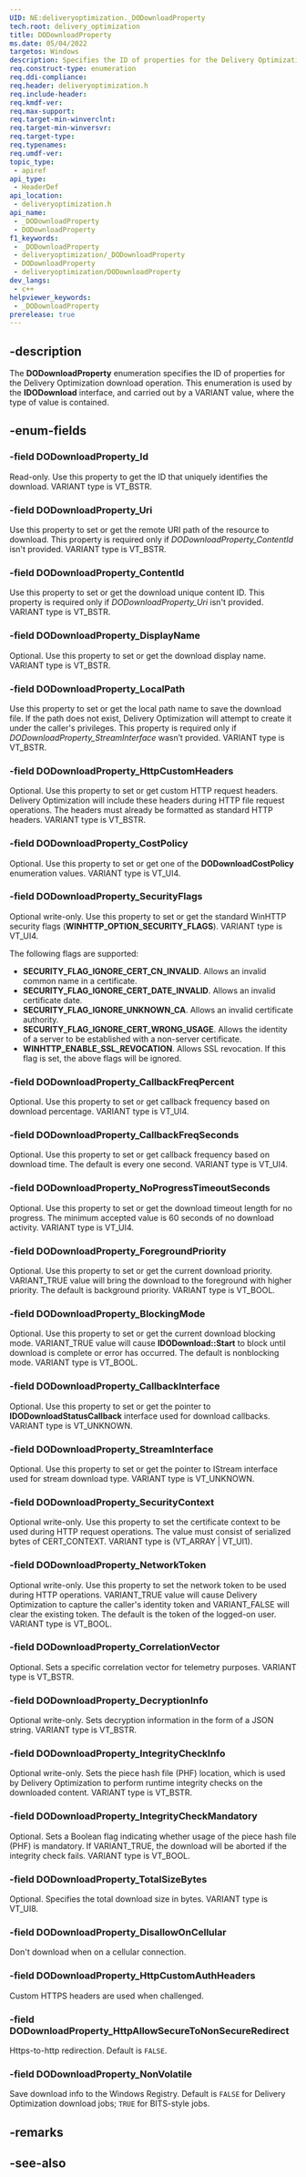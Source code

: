 ```yaml
---
UID: NE:deliveryoptimization._DODownloadProperty
tech.root: delivery_optimization
title: DODownloadProperty
ms.date: 05/04/2022
targetos: Windows
description: Specifies the ID of properties for the Delivery Optimization download operation.
req.construct-type: enumeration
req.ddi-compliance: 
req.header: deliveryoptimization.h
req.include-header: 
req.kmdf-ver: 
req.max-support: 
req.target-min-winverclnt: 
req.target-min-winversvr: 
req.target-type: 
req.typenames: 
req.umdf-ver: 
topic_type:
 - apiref
api_type:
 - HeaderDef
api_location:
 - deliveryoptimization.h
api_name:
 - _DODownloadProperty
 - DODownloadProperty
f1_keywords:
 - _DODownloadProperty
 - deliveryoptimization/_DODownloadProperty
 - DODownloadProperty
 - deliveryoptimization/DODownloadProperty
dev_langs:
 - c++
helpviewer_keywords:
 - _DODownloadProperty
prerelease: true
---
```


## -description

The **DODownloadProperty** enumeration specifies the ID of properties for the Delivery Optimization download operation. This enumeration is used by the **IDODownload** interface, and carried out by a VARIANT value, where the type of value is contained.

## -enum-fields

### -field DODownloadProperty_Id

Read-only. Use this property to get the ID that uniquely identifies the download. VARIANT type is VT_BSTR.

### -field DODownloadProperty_Uri

Use this property to set or get the remote URI path of the resource to download. This property is required only if *DODownloadProperty_ContentId* isn't provided. VARIANT type is VT_BSTR.

### -field DODownloadProperty_ContentId

Use this property to set or get the download unique content ID. This property is required only if *DODownloadProperty_Uri* isn't provided. VARIANT type is VT_BSTR.

### -field DODownloadProperty_DisplayName

Optional. Use this property to set or get the download display name. VARIANT type is VT_BSTR.

### -field DODownloadProperty_LocalPath

Use this property to set or get the local path name to save the download file. If the path does not exist, Delivery Optimization will attempt to create it under the caller's privileges. This property is required only if *DODownloadProperty_StreamInterface* wasn’t provided. VARIANT type is VT_BSTR.

### -field DODownloadProperty_HttpCustomHeaders

Optional. Use this property to set or get custom HTTP request headers. Delivery Optimization will include these headers during HTTP file request operations. The headers must already be formatted as standard HTTP headers. VARIANT type is VT_BSTR.

### -field DODownloadProperty_CostPolicy

Optional. Use this property to set or get one of the **DODownloadCostPolicy** enumeration values. VARIANT type is VT_UI4.

### -field DODownloadProperty_SecurityFlags

Optional write-only. Use this property to set or get the standard WinHTTP security flags (**WINHTTP_OPTION_SECURITY_FLAGS**). VARIANT type is VT_UI4.

The following flags are supported:

* **SECURITY_FLAG_IGNORE_CERT_CN_INVALID**. Allows an invalid common name in a certificate.
* **SECURITY_FLAG_IGNORE_CERT_DATE_INVALID**. Allows an invalid certificate date.
* **SECURITY_FLAG_IGNORE_UNKNOWN_CA**. Allows an invalid certificate authority.
* **SECURITY_FLAG_IGNORE_CERT_WRONG_USAGE**. Allows the identity of a server to be established with a non-server certificate.
* **WINHTTP_ENABLE_SSL_REVOCATION**. Allows SSL revocation. If this flag is set, the above flags will be ignored.

### -field DODownloadProperty_CallbackFreqPercent

Optional. Use this property to set or get callback frequency based on download percentage. VARIANT type is VT_UI4.

### -field DODownloadProperty_CallbackFreqSeconds

Optional. Use this property to set or get callback frequency based on download time. The default is every one second. VARIANT type is VT_UI4.

### -field DODownloadProperty_NoProgressTimeoutSeconds

Optional. Use this property to set or get the download timeout length for no progress. The minimum accepted value is 60 seconds of no download activity. VARIANT type is VT_UI4.

### -field DODownloadProperty_ForegroundPriority

Optional. Use this property to set or get the current download priority. VARIANT_TRUE value will bring the download to the foreground with higher priority. The default is background priority. VARIANT type is VT_BOOL.

### -field DODownloadProperty_BlockingMode

Optional. Use this property to set or get the current download blocking mode. VARIANT_TRUE value will cause **IDODownload::Start** to block until download is complete or error has occurred. The default is nonblocking mode. VARIANT type is VT_BOOL.

### -field DODownloadProperty_CallbackInterface

Optional. Use this property to set or get the pointer to **IDODownloadStatusCallback** interface used for download callbacks. VARIANT type is VT_UNKNOWN.

### -field DODownloadProperty_StreamInterface

Optional. Use this property to set or get the pointer to IStream interface used for stream download type. VARIANT type is VT_UNKNOWN.

### -field DODownloadProperty_SecurityContext

Optional write-only. Use this property to set the certificate context to be used during HTTP request operations. The value must consist of serialized bytes of CERT_CONTEXT. VARIANT type is (VT_ARRAY \| VT_UI1).

### -field DODownloadProperty_NetworkToken

Optional write-only. Use this property to set the network token to be used during HTTP operations. VARIANT_TRUE value will cause Delivery Optimization to capture the caller's identity token and VARIANT_FALSE will clear the existing token. The default is the token of the logged-on user. VARIANT type is VT_BOOL.

### -field DODownloadProperty_CorrelationVector

Optional. Sets a specific correlation vector for telemetry purposes. VARIANT type is VT_BSTR.

### -field DODownloadProperty_DecryptionInfo

Optional write-only. Sets decryption information in the form of a JSON string. VARIANT type is VT_BSTR.

### -field DODownloadProperty_IntegrityCheckInfo

Optional write-only. Sets the piece hash file (PHF) location, which is used by Delivery Optimization to perform runtime integrity checks on the downloaded content. VARIANT type is VT_BSTR.

### -field DODownloadProperty_IntegrityCheckMandatory

Optional. Sets a Boolean flag indicating whether usage of the piece hash file (PHF) is mandatory. If VARIANT_TRUE, the download will be aborted if the integrity check fails. VARIANT type is VT_BOOL.

### -field DODownloadProperty_TotalSizeBytes

Optional. Specifies the total download size in bytes. VARIANT type is VT_UI8.

### -field DODownloadProperty_DisallowOnCellular

Don't download when on a cellular connection.

### -field DODownloadProperty_HttpCustomAuthHeaders

Custom HTTPS headers are used when challenged.

### -field DODownloadProperty_HttpAllowSecureToNonSecureRedirect

Https-to-http redirection. Default is `FALSE`.

### -field DODownloadProperty_NonVolatile

Save download info to the Windows Registry. Default is `FALSE` for Delivery Optimization download jobs; `TRUE` for BITS-style jobs.

## -remarks

## -see-also
